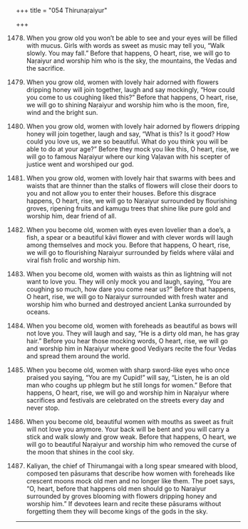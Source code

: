 +++
title = "054 Thirunaṛaiyur"

+++

1478. When you grow old you won’t be able to see
      and your eyes will be filled with mucus.
      Girls with words as sweet as music may tell you,
      “Walk slowly. You may fall.”
      Before that happens, O heart,
      rise, we will go to Naṛaiyur and worship him
      who is the sky, the mountains, the Vedas and the sacrifice.

1479. When you grow old, women with lovely hair
      adorned with flowers dripping honey
      will join together, laugh and say mockingly,
      “How could you come to us coughing liked this?”
      Before that happens, O heart, rise,
      we will go to shining Naṛaiyur and worship him
      who is the moon, fire, wind and the bright sun.

1480. When you grow old,
      women with lovely hair adorned by flowers dripping honey
      will join together, laugh and say,
      “What is this? Is it good?
      How could you love us, we are so beautiful.
      What do you think you will be able to do at your age?”
      Before they mock you like this, O heart, rise,
      we will go to famous Naṛaiyur where our king Vaḷavan
      with his scepter of justice went and worshiped our god.

1481. When you grow old, women
      with lovely hair that swarms with bees
      and waists that are thinner than the stalks of flowers
      will close their doors to you
      and not allow you to enter their houses.
      Before this disgrace happens, O heart, rise,
      we will go to Naṛaiyur surrounded by flourishing groves,
      ripening fruits and kamugu trees that shine like pure gold
      and worship him, dear friend of all.

1482. When you become old,
      women with eyes even lovelier than a doe’s,
      a fish, a spear or a beautiful kāvi flower
      and with clever words
      will laugh among themselves and mock you.
      Before that happens, O heart, rise,
      we will go to flourishing Naṛaiyur
      surrounded by fields where vālai and viral fish frolic
      and worship him.

1483. When you become old,
      women with waists as thin as lightning
      will not want to love you.
      They will only mock you and laugh, saying,
      “You are coughing so much,
      how dare you come near us?”
      Before that happens, O heart, rise,
      we will go to Naṛaiyur
      surrounded with fresh water and worship him
      who burned and destroyed ancient Lanka surrounded by oceans.

1484. When you become old,
      women with foreheads as beautiful as bows will not love you.
      They will laugh and say,
      “He is a dirty old man, he has gray hair.”
      Before you hear those mocking words, O heart, rise,
      we will go and worship him in Naṛaiyur
      where good Vediyars recite the four Vedas
      and spread them around the world.

1485. When you become old,
      women with sharp sword-like eyes
      who once praised you saying, “You are my Cupid!”
      will say, “Listen, he is an old man who coughs up phlegm
      but he still longs for women.”
      Before that happens, O heart, rise,
      we will go and worship him
      in Naṛaiyur where sacrifices and festivals
      are celebrated on the streets every day and never stop.

1486. When you become old,
      beautiful women with mouths as sweet as fruit
      will not love you anymore.
      Your back will be bent and you will carry a stick
      and walk slowly and grow weak.
      Before that happens, O heart,
      we will go to beautiful Naṛaiyur
      and worship him who removed the curse of the moon
      that shines in the cool sky.

1487. Kaliyan, the chief of Thirumangai
      with a long spear smeared with blood,
      composed ten pāsurams that describe
      how women with foreheads like crescent moons
      mock old men and no longer like them.
      The poet says, “O, heart, before that happens
      old men should go to Naraiyur surrounded by groves
      blooming with flowers dripping honey and worship him.”
      If devotees learn and recite these pāsurams without forgetting them
      they will become kings of the gods in the sky.
-----------
